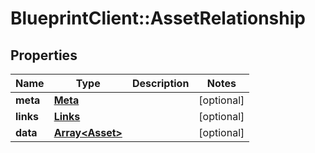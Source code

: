 # BlueprintClient::AssetRelationship

## Properties
Name | Type | Description | Notes
------------ | ------------- | ------------- | -------------
**meta** | [**Meta**](Meta.md) |  | [optional] 
**links** | [**Links**](Links.md) |  | [optional] 
**data** | [**Array&lt;Asset&gt;**](Asset.md) |  | [optional] 



